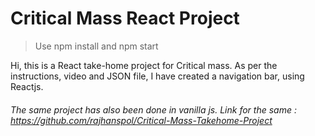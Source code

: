 # Critical Mass React Project

> Use npm install and npm start


Hi, this is a React take-home project for Critical mass. As per the instructions, video and JSON file, I have created a navigation bar, using Reactjs.

###### The same project has also been done in vanilla js. Link for the same : https://github.com/rajhanspol/Critical-Mass-Takehome-Project